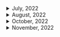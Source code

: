 <details>
<summary>July, 2022</summary>

1. [Signing Raw TransacPons](https://docs.etherscan.io/tutorials/signing-raw-transactions)
1. [How to Fork Ethereum Mainnet](https://docs.alchemy.com/alchemy/guides/how-to-fork-ethereum-mainnet)
1. [WAFFLE: DYNAMIC MOCKING AND TESTING CONTRACT CALLS](https://ethereum.org/ca/developers/tutorials/waffle-dynamic-mocking-and-testing-calls/#:~:text=Why%20is%20dynamic%20mocking%20useful,of%20them%20in%20complete%20isolation.)
1. [How to fork mainnet for testing](https://mixbytes.io/blog/how-fork-mainnet-testing)
1. [WETH](https://weth.io/)
1. [How to deploy contract at same address across networks](https://ethereum.stackexchange.com/questions/103776/how-to-deploy-contract-at-same-address-across-networks)
</details>

<details>
<summary>August, 2022</summary>

1. [Ropsten, Rinkeby & Kiln Deprecation Announcement](https://blog.ethereum.org/2022/06/21/testnet-deprecation/)
1. [Ethereum - the merge](https://ethereum.org/en/upgrades/merge/)
1. [How The Merge impacts ETH supply](https://ethereum.org/en/upgrades/merge/issuance/#post-merge)
1. [컴퓨터 용어로서의 opinionated(편향적)의 의미](https://www.clien.net/service/board/cm_app/13558026)
1. [What Are The Differences Between Staking And Farming? Here’s What You Should Know](https://chaindebrief.com/difference-between-staking-and-farming/)
1. [Ethereum - Sharding](https://ethereum.org/en/upgrades/sharding/#main-content)
1. [A rollup-centric ethereum roadmap](https://ethereum-magicians.org/t/a-rollup-centric-ethereum-roadmap/4698)
1. [ZERO-KNOWLEDGE ROLLUPS](https://ethereum.org/en/developers/docs/scaling/zk-rollups/#top)
1. [Ethereum - beacon chain](https://ethereum.org/en/upgrades/beacon-chain/#main-content)

</details>

<details>
<summary>October, 2022</summary>

1. [How Can You Share an NFT? Fractional NFTs Explained](https://www.coindesk.com/learn/how-can-you-share-an-nft-fractional-nfts-explained/)
1. [How to setup WebHooks with QuickNode](https://www.quicknode.com/guides/knowledge-base/how-to-setup-webhooks-with-quicknode)
1. [Time-dependent tests with Hardhat?](https://ethereum.stackexchange.com/questions/86633/time-dependent-tests-with-hardhat)
1. [How to Monitor On-chain Events](https://levelup.gitconnected.com/how-to-monitor-on-chain-events-dc56a501b173)
1. [What is a Webhook? Webhooks for Beginners](https://youtu.be/mrkQ5iLb4DM)

</details>

<details>
<summary>November, 2022</summary>

1. [EIP712 is here: What to expect and how to use it](https://medium.com/metamask/eip712-is-coming-what-to-expect-and-how-to-use-it-bb92fd1a7a26)
1. [Using Echidna to test a smart contract library](https://blog.trailofbits.com/2020/08/17/using-echidna-to-test-a-smart-contract-library/)
1. [How to Listen to Smart Contract Transactions in Real-Time](https://moralis.io/how-to-listen-to-smart-contract-transactions-in-real-time/)
1. [What is a Webhook? Webhooks for Beginners](https://youtu.be/mrkQ5iLb4DM)
1. [How to Monitor On-chain Events](https://levelup.gitconnected.com/how-to-monitor-on-chain-events-dc56a501b173)
1. [Time-dependent tests with Hardhat?](https://ethereum.stackexchange.com/questions/86633/time-dependent-tests-with-hardhat)
1. [Compute iterations until gas limit would be reached, then revert to before gas limit reached](https://ethereum.stackexchange.com/questions/41526/compute-iterations-until-gas-limit-would-be-reached-then-revert-to-before-gas-l)
1. [Github ethereum - Solidity for loop over a huge amount of data failed. #5354](https://github.com/ethereum/solidity/issues/5354)
1. [How much ether do you need to pay for a transaction?](https://solidity-by-example.org/gas/)
1. [Run IPFS inside Docker](https://docs.ipfs.tech/how-to/run-ipfs-inside-docker/#set-up)
1. [web3-storage: w3name for mutable IPFS](https://github.com/web3-storage/w3name/blob/main/packages/client/README.md)

</details>
